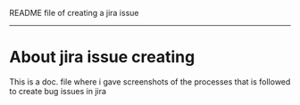 README file of creating a jira issue

---

# About jira issue creating

This is a doc. file where i gave screenshots of the processes that is followed to create bug issues in jira  

